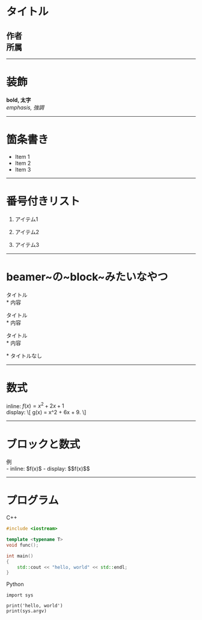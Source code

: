 <!-- .slide: class="qpresent-title" -->

# タイトル

## 作者<br>所属

---

# 装飾

**bold, 太字**  
*emphasis, 強調*

---

# 箇条書き

- Item 1
- Item 2
- Item 3

---

# 番号付きリスト

1. アイテム1

1. アイテム2

1. アイテム3

---

# beamer~の~block~みたいなやつ

<p>
<div class="block" block-type="default">
  <div class="block-title">タイトル</div>
  <div class="block-content">
  * 内容
  </div>
</div>
</p>

<p>
<div class="block" block-type="alert">
  <div class="block-title">タイトル</div>
  <div class="block-content">
  * 内容
  </div>
</div>
</p>

<p>
<div class="block" block-type="example">
  <div class="block-title">タイトル</div>
  <div class="block-content">
  * 内容
  </div>
</div>
</p>

<p>
<div class="block" block-type="example">
  <div class="block-content">
  * タイトルなし
  </div>
</div>
</p>

---

# 数式

inline: $f(x) = x^2 + 2x + 1$  
display:
\\[
    g(x) = x^2 + 6x + 9.
\\]

---

# ブロックと数式

<p>
<div class="block" block-type="example">
  <div class="block-title">例</div>
  <div class="block-content">
  - inline: $f(x)$
  - display: $$f(x)$$
  </div>
</div>
</p>

---

# プログラム

C++

```cpp
#include <iostream>

template <typename T>
void func();

int main()
{
    std::cout << "hello, world" << std::endl;
}
```

Python

```python3
import sys

print('hello, world')
print(sys.argv)
```